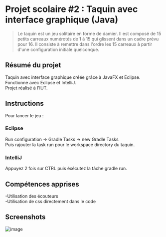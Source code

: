 # Projet scolaire #2 : Taquin avec interface graphique (Java)

> Le taquin est un jeu solitaire en forme de damier. Il est composé de 15 petits carreaux numérotés de 1 à 15 qui glissent dans un cadre prévu pour 16. Il consiste à remettre dans l'ordre les 15 carreaux à partir d'une configuration initiale quelconque.

## Résumé du projet 

Taquin avec interface graphique créée grâce à JavaFX et Eclipse. <br>
Fonctionne avec Eclipse et IntelliJ. <br>
Projet réalisé à l'IUT.

## Instructions
Pour lancer le jeu : <br>
### Eclipse
Run configuration -> Gradle Tasks -> new Gradle Tasks <br>
Puis rajouter la task run pour le workspace directory du taquin.
### IntelliJ
Appuyez 2 fois sur CTRL puis éxécutez la tâche gradle run.

## Compétences apprises ##
-Utilisation des écouteurs <br>
-Utilisation de css directement dans le code

## Screenshots ##
![image](https://github.com/DarchevilleThomas/BatailleNavale/assets/122434335/41d733fb-0f97-434f-8aca-e0aca851d3f3)
